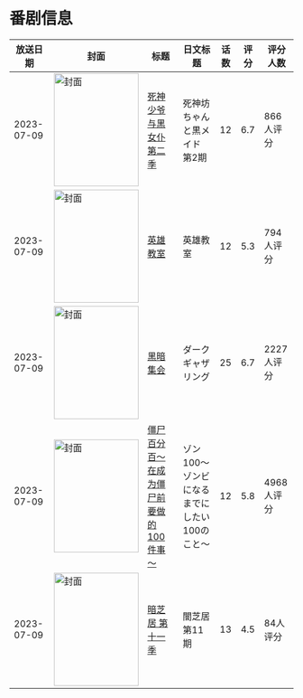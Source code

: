 # 番剧信息

|放送日期|封面|标题|日文标题|话数|评分|评分人数|
|---|---|---|---|---|---|---|
|2023-07-09|<img src="//lain.bgm.tv/pic/cover/c/ee/1e/349319_uh1r6.jpg" alt="封面" style="width:150px;height:200px;object-fit:cover;">|[死神少爷与黑女仆 第二季](https://bangumi.tv/subject/349319)|死神坊ちゃんと黒メイド 第2期|12|6.7|866人评分|
|2023-07-09|<img src="//lain.bgm.tv/pic/cover/c/3b/0d/350523_0MbQ4.jpg" alt="封面" style="width:150px;height:200px;object-fit:cover;">|[英雄教室](https://bangumi.tv/subject/350523)|英雄教室|12|5.3|794人评分|
|2023-07-09|<img src="//lain.bgm.tv/pic/cover/c/27/14/390794_LG1k6.jpg" alt="封面" style="width:150px;height:200px;object-fit:cover;">|[黑暗集会](https://bangumi.tv/subject/390794)|ダークギャザリング|25|6.7|2227人评分|
|2023-07-09|<img src="//lain.bgm.tv/pic/cover/c/c0/fe/414461_9BW1L.jpg" alt="封面" style="width:150px;height:200px;object-fit:cover;">|[僵尸百分百～在成为僵尸前要做的100件事～](https://bangumi.tv/subject/414461)|ゾン100～ゾンビになるまでにしたい100のこと～|12|5.8|4968人评分|
|2023-07-09|<img src="//lain.bgm.tv/pic/cover/c/d9/8b/432751_3uHKM.jpg" alt="封面" style="width:150px;height:200px;object-fit:cover;">|[暗芝居 第十一季](https://bangumi.tv/subject/432751)|闇芝居 第11期|13|4.5|84人评分|
